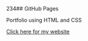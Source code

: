 234## GitHub Pages

Portfolio using HTML and CSS

[Click here for my website](https://nikhil1qwer.github.io./)
